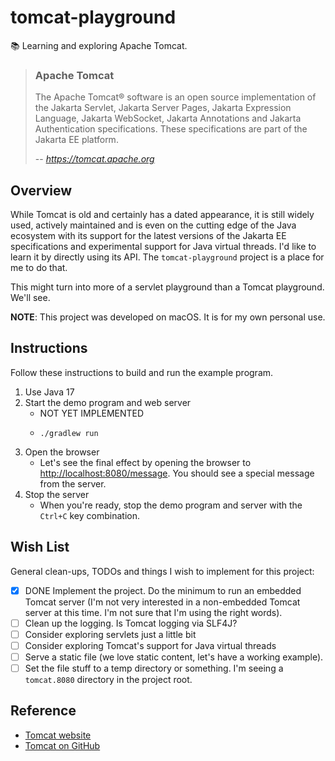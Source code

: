 # tomcat-playground

📚 Learning and exploring Apache Tomcat.

> ### Apache Tomcat
>
> The Apache Tomcat® software is an open source implementation of the Jakarta Servlet, Jakarta Server Pages, Jakarta
> Expression Language, Jakarta WebSocket, Jakarta Annotations and Jakarta Authentication specifications. These
> specifications are part of the Jakarta EE platform.
>
> -- <cite>https://tomcat.apache.org</cite>


## Overview

While Tomcat is old and certainly has a dated appearance, it is still widely used, actively maintained and is even on
the cutting edge of the Java ecosystem with its support for the latest versions of the Jakarta EE specifications and
experimental support for Java virtual threads. I'd like to learn it by directly using its API. The `tomcat-playground`
project is a place for me to do that.

This might turn into more of a servlet playground than a Tomcat playground. We'll see.

**NOTE**: This project was developed on macOS. It is for my own personal use.


## Instructions

Follow these instructions to build and run the example program.

1. Use Java 17
2. Start the demo program and web server
    * NOT YET IMPLEMENTED
    * ```shell
      ./gradlew run
      ```
3. Open the browser
    * Let's see the final effect by opening the browser to <http://localhost:8080/message>. You should see a special
      message from the server.
4. Stop the server
    * When you're ready, stop the demo program and server with the `Ctrl+C` key combination.


## Wish List

General clean-ups, TODOs and things I wish to implement for this project:

* [x] DONE Implement the project. Do the minimum to run an embedded Tomcat server (I'm not very interested in
  a non-embedded Tomcat server at this time. I'm not sure that I'm using the right words).
* [ ] Clean up the logging. Is Tomcat logging via SLF4J?
* [ ] Consider exploring servlets just a little bit
* [ ] Consider exploring Tomcat's support for Java virtual threads
* [ ] Serve a static file (we love static content, let's have a working example).
* [ ] Set the file stuff to a temp directory or something. I'm seeing a `tomcat.8080` directory in the project root.

## Reference

* [Tomcat website](https://tomcat.apache.org/)
* [Tomcat on GitHub](https://github.com/apache/tomcat)

